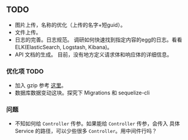 ## TODO
* 图片上传，名称的优化（上传的名字+短guid）。
* 文件上传。
* 日志的完善。日志规范。 调研如何快速找到指定内容的egg的日志。看看 ELK(ElasticSearch, Logstash, Kibana)。
* API 文档的生成。 目前，没有地方定义请求体和响应体的详细信息。

### 优化项 TODO
* 加入 gzip 参考 [这里](https://eggjs.org/zh-cn/basics/middleware.html)。
* 数据库数据变动这块。探究下 Migrations 和 sequelize-cli

### 问题
* 不知如何给 `Controller` 传参。如果能给 `Controller` 传参，会传入 具体 Service 的路径，可以少些很多 `Controller`。用中间件行吗？